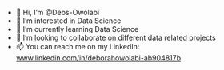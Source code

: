 - 👋 Hi, I’m @Debs-Owolabi
- 👀 I’m interested in Data Science
- 🌱 I’m currently learning Data Science
- 💞️ I’m looking to collaborate on different data related projects
- 📫 You can reach me on my LinkedIn: www.linkedin.com/in/deborahowolabi-ab904817b

